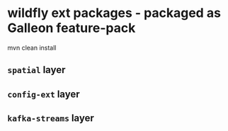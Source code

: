 wildfly ext packages - packaged as Galleon feature-pack
==============================================================================

mvn clean install




`spatial` layer
---------------------------------



`config-ext` layer
---------------------------------

`kafka-streams` layer
---------------------------------